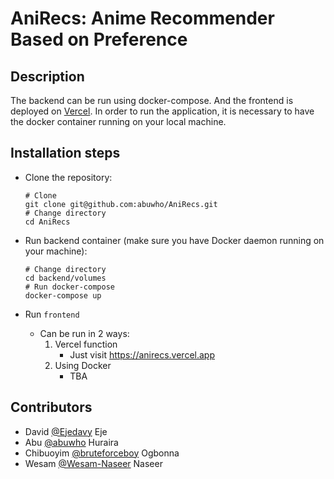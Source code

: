 # AniRecs: Anime Recommender Based on Preference

## Description

The backend can be run using docker-compose. And the frontend is deployed on [Vercel](https://anirecs.vercel.app). In order to run the application, it is necessary to have the docker container running on your local machine. 

## Installation steps

- Clone the repository: 
    ```shell
    # Clone
    git clone git@github.com:abuwho/AniRecs.git
    # Change directory
    cd AniRecs
    ```

- Run backend container (make sure you have Docker daemon running on your machine):
    ```shell
    # Change directory
    cd backend/volumes
    # Run docker-compose
    docker-compose up
    ```

- Run `frontend`
    - Can be run in 2 ways: 
        1. Vercel function
            - Just visit https://anirecs.vercel.app
        2. Using Docker
            - TBA

## Contributors

- David [@Ejedavy](https://github.com/Ejedavy) Eje 
- Abu [@abuwho](https://github.com/abuwho) Huraira
- Chibuoyim [@bruteforceboy](https://github.com/Ejedavy) Ogbonna
- Wesam [@Wesam-Naseer](https://github.com/Wesam-Naseer) Naseer